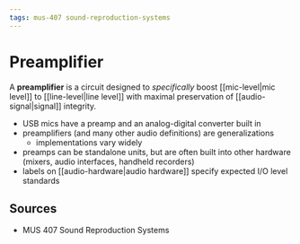 ```yaml
---
tags: mus-407 sound-reproduction-systems
---
```


# Preamplifier

A **preamplifier** is a circuit designed to _specifically_ boost [[mic-level|mic level]] to [[line-level|line level]] with maximal preservation of [[audio-signal|signal]] integrity.

- USB mics have a preamp and an analog-digital converter built in
- preamplifiers (and many other audio definitions) are generalizations
  - implementations vary widely
- preamps can be standalone units, but are often built into other hardware (mixers, audio interfaces, handheld recorders)
- labels on [[audio-hardware|audio hardware]] specify expected I/O level standards

## Sources

- MUS 407 Sound Reproduction Systems
